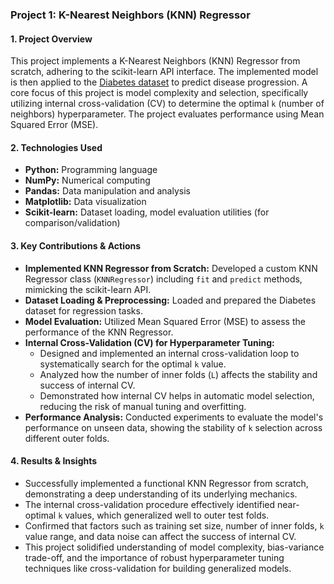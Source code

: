 ### Project 1: K-Nearest Neighbors (KNN) Regressor

#### **1. Project Overview**

This project implements a K-Nearest Neighbors (KNN) Regressor from scratch, adhering to the scikit-learn API interface. The implemented model is then applied to the [Diabetes dataset](https://scikit-learn.org/stable/modules/generated/sklearn.datasets.load_diabetes.html) to predict disease progression. A core focus of this project is model complexity and selection, specifically utilizing internal cross-validation (CV) to determine the optimal `k` (number of neighbors) hyperparameter. The project evaluates performance using Mean Squared Error (MSE).

#### **2. Technologies Used**

* **Python:** Programming language
* **NumPy:** Numerical computing
* **Pandas:** Data manipulation and analysis
* **Matplotlib:** Data visualization
* **Scikit-learn:** Dataset loading, model evaluation utilities (for comparison/validation)

#### **3. Key Contributions & Actions**

* **Implemented KNN Regressor from Scratch:** Developed a custom KNN Regressor class (`KNNRegressor`) including `fit` and `predict` methods, mimicking the scikit-learn API.
* **Dataset Loading & Preprocessing:** Loaded and prepared the Diabetes dataset for regression tasks.
* **Model Evaluation:** Utilized Mean Squared Error (MSE) to assess the performance of the KNN Regressor.
* **Internal Cross-Validation (CV) for Hyperparameter Tuning:**
    * Designed and implemented an internal cross-validation loop to systematically search for the optimal `k` value.
    * Analyzed how the number of inner folds (`L`) affects the stability and success of internal CV.
    * Demonstrated how internal CV helps in automatic model selection, reducing the risk of manual tuning and overfitting.
* **Performance Analysis:** Conducted experiments to evaluate the model's performance on unseen data, showing the stability of `k` selection across different outer folds.

#### **4. Results & Insights**

* Successfully implemented a functional KNN Regressor from scratch, demonstrating a deep understanding of its underlying mechanics.
* The internal cross-validation procedure effectively identified near-optimal `k` values, which generalized well to outer test folds.
* Confirmed that factors such as training set size, number of inner folds, `k` value range, and data noise can affect the success of internal CV.
* This project solidified understanding of model complexity, bias-variance trade-off, and the importance of robust hyperparameter tuning techniques like cross-validation for building generalized models.

